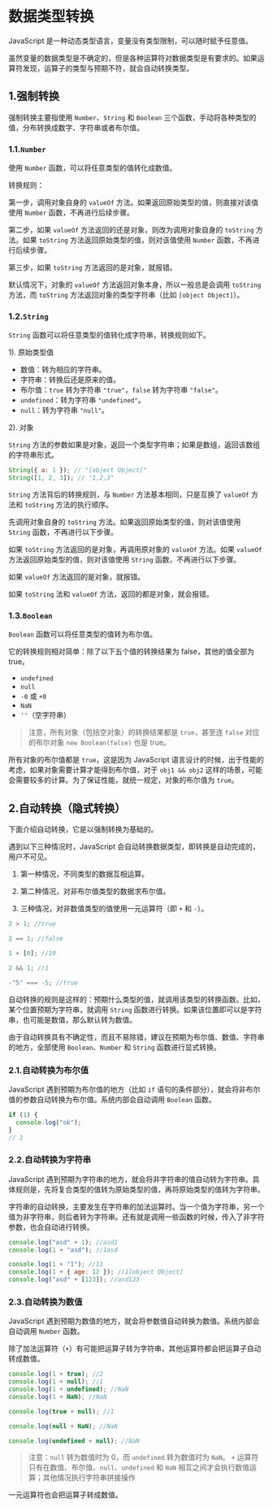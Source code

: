 # 数据类型转换

JavaScript 是一种动态类型语言，变量没有类型限制，可以随时赋予任意值。

虽然变量的数据类型是不确定的，但是各种运算符对数据类型是有要求的。如果运算符发现，运算子的类型与预期不符，就会自动转换类型。

## 1.强制转换

强制转换主要指使用 `Number`、`String` 和 `Boolean` 三个函数，手动将各种类型的值，分布转换成数字、字符串或者布尔值。

### 1.1.`Number`

使用 `Number` 函数，可以将任意类型的值转化成数值。

转换规则：

第一步，调用对象自身的 `valueOf` 方法。如果返回原始类型的值，则直接对该值使用 `Number` 函数，不再进行后续步骤。

第二步，如果 `valueOf` 方法返回的还是对象，则改为调用对象自身的 `toString` 方法。如果 `toString` 方法返回原始类型的值，则对该值使用 `Number` 函数，不再进行后续步骤。

第三步，如果 `toString` 方法返回的是对象，就报错。

默认情况下，对象的 `valueOf` 方法返回对象本身，所以一般总是会调用 `toString` 方法，而 `toString` 方法返回对象的类型字符串（比如 `[object Object]`）。

### 1.2.`String`

`String` 函数可以将任意类型的值转化成字符串，转换规则如下。

1). 原始类型值

- 数值：转为相应的字符串。
- 字符串：转换后还是原来的值。
- 布尔值：`true` 转为字符串 `"true"`，`false` 转为字符串 `"false"`。
- `undefined`：转为字符串 `"undefined"`。
- `null`：转为字符串 `"null"`。

2). 对象

`String` 方法的参数如果是对象，返回一个类型字符串；如果是数组，返回该数组的字符串形式。

```js
String({ a: 1 }); // "[object Object]"
String([1, 2, 3]); // "1,2,3"
```

`String` 方法背后的转换规则，与 `Number` 方法基本相同，只是互换了 `valueOf` 方法和 `toString` 方法的执行顺序。

先调用对象自身的 `toString` 方法。如果返回原始类型的值，则对该值使用 `String` 函数，不再进行以下步骤。

如果 `toString` 方法返回的是对象，再调用原对象的 `valueOf` 方法。如果 `valueOf` 方法返回原始类型的值，则对该值使用 `String` 函数，不再进行以下步骤。

如果 `valueOf` 方法返回的是对象，就报错。

如果 `toString` 法和 `valueOf` 方法，返回的都是对象，就会报错。

### 1.3.`Boolean`

`Boolean` 函数可以将任意类型的值转为布尔值。

它的转换规则相对简单：除了以下五个值的转换结果为 false，其他的值全部为 true。

- `undefined`
- `null`
- `-0` 或 `+0`
- `NaN`
- `''`（空字符串）

> 注意，所有对象（包括空对象）的转换结果都是 `true`，甚至连 `false` 对应的布尔对象 `new Boolean(false)` 也是 true。

所有对象的布尔值都是 `true`，这是因为 JavaScript 语言设计的时候，出于性能的考虑，如果对象需要计算才能得到布尔值，对于 `obj1 && obj2` 这样的场景，可能会需要较多的计算。为了保证性能，就统一规定，对象的布尔值为 `true`。

## 2.自动转换（隐式转换）

下面介绍自动转换，它是以强制转换为基础的。

遇到以下三种情况时，JavaScript 会自动转换数据类型，即转换是自动完成的，用户不可见。

1. 第一种情况，不同类型的数据互相运算。

2. 第二种情况，对非布尔值类型的数据求布尔值。

3. 三种情况，对非数值类型的值使用一元运算符（即 `+` 和 `-`）。

```js
2 > 1; //true

2 == 1; //false

1 + [0]; //10

2 && 1; //1

-"5" === -5; //true
```

自动转换的规则是这样的：预期什么类型的值，就调用该类型的转换函数。比如，某个位置预期为字符串，就调用 `String` 函数进行转换。如果该位置即可以是字符串，也可能是数值，那么默认转为数值。

由于自动转换具有不确定性，而且不易除错，建议在预期为布尔值、数值、字符串的地方，全部使用 `Boolean`、`Number` 和 `String` 函数进行显式转换。

### 2.1.自动转换为布尔值

JavaScript 遇到预期为布尔值的地方（比如 `if` 语句的条件部分），就会将非布尔值的参数自动转换为布尔值。系统内部会自动调用 `Boolean` 函数。

```js
if (1) {
  console.log("ok");
}
// 1
```

### 2.2.自动转换为字符串

JavaScript 遇到预期为字符串的地方，就会将非字符串的值自动转为字符串。具体规则是，先将复合类型的值转为原始类型的值，再将原始类型的值转为字符串。

字符串的自动转换，主要发生在字符串的加法运算时。当一个值为字符串，另一个值为非字符串，则后者转为字符串。还有就是调用一些函数的时候，传入了非字符参数，也会自动进行转换。

```js
console.log("asd" + 1); //asd1
console.log(1 + "asd"); //1asd

console.log(1 + "1"); //11
console.log(1 + { age: 12 }); //1[object Object]
console.log("asd" + [123]); //asd123
```

### 2.3.自动转换为数值

JavaScript 遇到预期为数值的地方，就会将参数值自动转换为数值。系统内部会自动调用 `Number` 函数。

除了加法运算符（`+`）有可能把运算子转为字符串，其他运算符都会把运算子自动转成数值。

```js
console.log(1 + true); //2
console.log(1 + null); //1
console.log(1 + undefined); //NaN
console.log(1 + NaN); //NaN

console.log(true + null); //1

console.log(null + NaN); //NaN

console.log(undefined + null); //NaN
```

> 注意：`null` 转为数值时为 0，而 `undefined` 转为数值时为 `NaN`。
> `+` 运算符只有在数值、布尔值、`null`、`undefined` 和 `NaN` 相互之间才会执行数值运算；其他情况执行字符串拼接操作

一元运算符也会把运算子转成数值。
